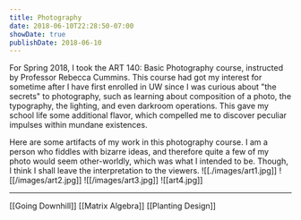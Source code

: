 ```yaml
---
title: Photography
date: 2018-06-10T22:28:50-07:00
showDate: true
publishDate: 2018-06-10
---
```


For Spring 2018, I took the ART 140: Basic Photography course, instructed by Professor Rebecca Cummins. This course had got my interest for sometime after I have first enrolled in UW since I was curious about "the secrets" to photography, such as learning about composition of a photo, the typography, the lighting, and even darkroom operations. This gave my school life some additional flavor, which compelled me to discover peculiar impulses within mundane existences.

Here are some artifacts of my work in this photography course. I am a person who fiddles with bizarre ideas, and therefore quite a few of my photo would seem other-worldly, which was what I intended to be. Though, I think I shall leave the interpretation to the viewers.
![[./images/art1.jpg]]
![[/images/art2.jpg]]
![[/images/art3.jpg]]
![[art4.jpg]]

---
[[Going Downhill]]
[[Matrix Algebra]]
[[Planting Design]]

